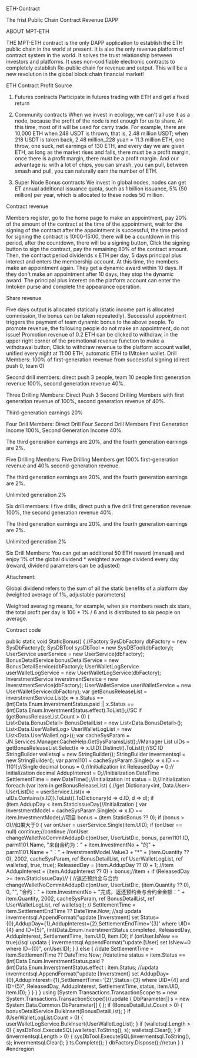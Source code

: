  ETH-Contract

The frist Public Chain Contract Revenue DAPP  


ABOUT MPT-ETH

THE MPT-ETH contract is the only DAPP application to establish the ETH public chain in the world at present. It is also the only revenue platform of contract system in the world. It solves the trust relationship between investors and platforms. It uses non-codifiable electronic contracts to completely establish Re-public chain for revenue and output. This will be a new revolution in the global block chain financial market!

ETH Contract Profit Source

1. Futures contracts
Participate in futures trading with ETH and get a fixed return

2. Community contracts
When we invest in ecology, we can't all use it as a node, because the profit of the node is not enough for us to share. At this time, most of it will be used for carry trade.
For example, there are 10,000 ETH when 248 USDT is thrown, that is, 2.48 million USDT; when 218 USDT is taken back, 2.48 million_228 yuan = 11.3 million ETH, one throw, one suck, net earnings of 130 ETH, and every day we are given ETH, as long as the market rises and falls, there must be a profit margin, once there is a profit margin, there must be a profit margin.
And our advantage is: with a lot of chips, you can smash, you can pull, between smash and pull, you can naturally earn the number of ETH.

3. Super Node Bonus contracts
We invest in global nodes, nodes can get ET annual additional issuance quota, such as 1 billion issuance, 5% (50 million) per year, which is allocated to these nodes 50 million.


Contract revenue

Members register, go to the home page to make an appointment, pay 20% of the amount of the contract at the time of the appointment, wait for the signing of the contract after the appointment is successful, the time period for signing the contract is 10:00-15:00, there will be a countdown in this period, after the countdown, there will be a signing button, Click the signing button to sign the contract, pay the remaining 80% of the contract amount. Then, the contract period dividends x ETH per day, 5 days principal plus interest and enters the membership account. At this time, the members make an appointment again. They get a dynamic award within 10 days. If they don't make an appointment after 10 days, they stop the dynamic award. The principal plus interest on the platform account can enter the Imtoken purse and complete the appearance operation.


Share revenue


Five days output is allocated statically (static income part is allocated commission, the bonus can be taken repeatedly). Successful appointment triggers the payment of team dynamic bonus to the above people. To promote revenue, the following people do not make an appointment, do not issue! Promotion revenue of 0.2 ETH can be clicked to withdraw, in the upper right corner of the promotional revenue function to make a withdrawal button, Click to withdraw revenue to the platform account wallet, unified every night at 11:00 ETH, automatic ETH to IMtoken wallet.
Drill Members: 100% of first-generation revenue from successful signing (direct push 0, team 0)




Second drill members: direct push 3 people, team 10 people first generation revenue 100%, second generation revenue 40%.




Three Drilling Members: Direct Push 3 Second Drilling Members with first generation revenue of 100%, second generation revenue of 40%.

Third-generation earnings 20%




Four Drill Members: Direct Drill Four Second Drill Members First Generation Income 100%, Second Generation Income 40%.

The third generation earnings are 20%, and the fourth generation earnings are 2%.




Five Drilling Members: Five Drilling Members get 100% first-generation revenue and 40% second-generation revenue.

The third generation earnings are 20%, and the fourth generation earnings are 2%.

Unlimited generation 2%




Six drill members: I five drills, direct push a five drill first generation revenue 100%, the second generation revenue 40%.

The third generation earnings are 20%, and the fourth generation earnings are 2%.

Unlimited generation 2%

Six Drill Members: You can get an additional 50 ETH reward (manual) and enjoy 1% of the global dividend * weighted average dividend every day (reward, dividend parameters can be adjusted)



Attachment:

Global dividend refers to the sum of all the static benefits of a platform day (weighted average of 1%, adjustable parameters)

Weighted averaging means, for example, when six members reach six stars, the total profit per day is 100 * 1% / 6 and is distributed to six people on average.



Contract code


 public static void StaticBonus()
        {   //Factory
            SysDbFactory dbFactory = new SysDbFactory();
            SysDBTool sysDbTool = new SysDBTool(dbFactory);
            UserService userService = new UserService(dbFactory);
            BonusDetailService bonusDetailService = new BonusDetailService(dbFactory);
            UserWalletLogService userWalletLogService = new UserWalletLogService(dbFactory);
            InverstmentService inverstmentService = new InverstmentService(dbFactory);
            UserWalletService userWalletService = new UserWalletService(dbFactory);
            var getBonusReleaseList = inverstmentService.List(x => x.Status == (int)Data.Enum.InverstmentStatus.paid || x.Status == (int)Data.Enum.InverstmentStatus.effect).ToList();//SC
            if (getBonusReleaseList.Count > 0)
            {       
                List<Data.BonusDetail> BonusDetailList = new List<Data.BonusDetail>();
                List<Data.UserWalletLog> UserWalletLogList = new List<Data.UserWalletLog>();
                var cacheSysParam = JN.Services.Manager.CacheHelp.GetSysParamsList();//Manager
                List<int> uIDs = getBonusReleaseList.Select(x => x.UID).Distinct().ToList();//SC ID
                StringBuilder walletsql = new StringBuilder();
                StringBuilder invermentsql = new StringBuilder();
                var parm1101 = cacheSysParam.Single(x => x.ID == 1101);//Single
                decimal bonus = 0;//Initialization
                int ReleasedDay = 0;// Initialization
                decimal AddupInterest = 0;//Initialization
                DateTime SettlementTime = new DateTime();//Initialization
                int status = 0;//Initialization
                foreach (var item in getBonusReleaseList)
                {   //get
                    Dictionary<int, Data.User> UserListDic = userService.List(x => uIDs.Contains(x.ID)).ToList().ToDictionary(d => d.ID, d => d);
                    if (item.AddupDay < item.StaticIssueDay)//Initialization
                    {
                        var InverstmentModel = cacheSysParam.Single(x => x.ID == item.InvestmentMode);//项目
                        bonus = (item.StaticBonus ?? 0);
                        if (bonus > 0)//如果大于0
                        {
                            var onUser = userService.Single(item.UID);
                            if (onUser == null) continue;//continue
                            //onUser
                            changeWalletNoCommitAddupDic(onUser, UserListDic, bonus, parm1101.ID, parm1101.Name, "来自合约为：" + item.InvestmentNo + "的" + parm1101.Name + "：" + InverstmentModel.Value3 + "*" + (item.Quantity ?? 0), 2002, cacheSysParam, ref BonusDetailList, ref UserWalletLogList, ref walletsql, true, true);
                            ReleasedDay = (item.AddupDay ?? 0) + 1;    //item
                            AddupInterest = (item.AddupInterest ?? 0) + bonus;//item +
                            if (ReleasedDay >= item.StaticIssueDay)//
                            {
                                //返还预约金与合约
                                changeWalletNoCommitAddupDic(onUser, UserListDic, (item.Quantity ?? 0), 0, "", "合约：" + item.InvestmentNo + "完成，返还预约金与合约金金额：" + item.Quantity, 2002, cacheSysParam, ref BonusDetailList, ref UserWalletLogList, ref walletsql);
                                //
                                SettlementTime = item.SettlementEndTime ?? DateTime.Now;
                                //sql updata
                                invermentsql.AppendFormat("update [Inverstment] set Status={0},AddupDay={1},AddupInterest={2},SettlementEndTime='{3}' where UID={4} and ID={5}", (int)Data.Enum.InverstmentStatus.completed, ReleasedDay, AddupInterest, SettlementTime, item.UID, item.ID);
                                if (onUser.IsNew == true)//sql updata
                                {
                                    invermentsql.AppendFormat("update [User] set IsNew=0 where ID={0}", onUser.ID);
                                }
                            }
                            else
                            {
                                //date
                                SettlementTime = item.SettlementTime ?? DateTime.Now;
                                //datetime
                                status = item.Status == (int)Data.Enum.InverstmentStatus.paid ? (int)Data.Enum.InverstmentStatus.effect : item.Status;
                                //updata
                                invermentsql.AppendFormat("update [Inverstment] set AddupDay={0},AddupInterest={1},SettlementTime='{2}',Status={3} where UID={4} and ID={5}", ReleasedDay, AddupInterest, SettlementTime, status, item.UID, item.ID);
                            }
                        }
                    }
                }
                using (System.Transactions.TransactionScope ts = new System.Transactions.TransactionScope())//update
                {
                    DbParameter[] s = new System.Data.Common.DbParameter[] { };
                    if (BonusDetailList.Count > 0)
                    {
                        bonusDetailService.BulkInsert(BonusDetailList);
                    }
                    if (UserWalletLogList.Count > 0)
                    {
                        userWalletLogService.BulkInsert(UserWalletLogList);
                    }
                    if (walletsql.Length > 0)
                    {
                        sysDbTool.ExecuteSQL(walletsql.ToString(), s);
                        walletsql.Clear();
                    }
                    if (invermentsql.Length > 0)
                    {
                        sysDbTool.ExecuteSQL(invermentsql.ToString(), s);
                        invermentsql.Clear();
                    }
                    ts.Complete();
                }
                dbFactory.Dispose();//retun
            }
        }
        #endregion
